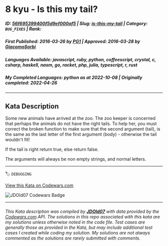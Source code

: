 # 8 kyu - Is this my tail?

##### **ID**: [56f695399400f5d9ef000af5](https://www.codewars.com/kata/56f695399400f5d9ef000af5) | **Slug**: [is-this-my-tail](https://www.codewars.com/kata/56f695399400f5d9ef000af5) | **Category**: `BUG_FIXES` | **Rank**: <span style="color:white">8 kyu</span>

##### **First Published**: 2016-03-26 ***by*** [PG1](https://www.codewars.com/users/PG1) | **Approved**: 2016-03-28 ***by*** [GiacomoSorbi](https://www.codewars.com/users/GiacomoSorbi)

##### **Languages Available**: javascript, ruby, python, coffeescript, crystal, c, csharp, haskell, nasm, go, racket, php, julia, typescript, r, rust

##### **My Completed Languages**: python ***as at*** 2022-10-08 | **Originally completed**: 2022-04-26

---

## Kata Description


Some new animals have arrived at the zoo. The zoo keeper is concerned that perhaps the animals do not have the right tails. To help her, you must correct the broken function to make sure that the second argument (tail), is the same as the last letter of the first argument (body) - otherwise the tail wouldn't fit!



If the tail is right return true, else return false.



The arguments will always be non empty strings, and normal letters.



---


🏷 `DEBUGGING`


[View this Kata on Codewars.com](https://www.codewars.com/kata/56f695399400f5d9ef000af5)

![](https://www.codewars.com/users/jdold07/badges/large "JDOld07 Codewars Badge")

---

###### *This Kata description was compiled by [**JDOld07**](https://tpstech.dev) with data provided by the [Codewars.com](https://www.codewars.com) API.  The solutions in this repo associated with this kata are my solutions unless otherwise noted in the code file.  Test cases are generally those as provided in the Kata, but may include additional test cases I created while coding my solution.  My solutions are not always commented as the solutions are rarely submitted with comments.*
